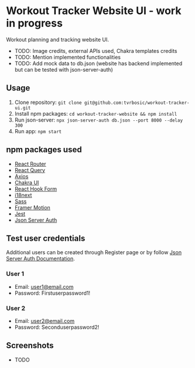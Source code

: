 # Workout Tracker Website UI - work in progress

Workout planning and tracking website UI.

- TODO: Image credits, external APIs used, Chakra templates credits
- TODO: Mention implemented functionalities
- TODO: Add mock data to db.json (website has backend implemented but can be tested with json-server-auth)

## Usage

1. Clone repository: `git clone git@github.com:tvrbosic/workout-tracker-ui.git`
2. Install npm packages: `cd workout-tracker-website && npm install`
3. Run json-server: `npx json-server-auth db.json --port 8000 --delay 300`
4. Run app: `npm start`

## npm packages used

- [React Router](https://reactrouter.com)
- [React Query](https://react-query-v3.tanstack.com)
- [Axios](https://axios-http.com)
- [Chakra UI](https://chakra-ui.com)
- [React Hook Form](https://react-hook-form.com)
- [i18next](https://www.i18next.com)
- [Sass](https://sass-lang.com)
- [Framer Motion](https://www.framer.com)
- [Jest](https://jestjs.io)
- [Json Server Auth](https://www.npmjs.com/package/json-server-auth)

## Test user credentials

Additional users can be created through Register page or by follow [Json Server Auth Documentation](https://www.npmjs.com/package/json-server-auth).

### User 1

- Email: user1@email.com
- Password: Firstuserpassword1!

### User 2

- Email: user2@email.com
- Password: Seconduserpassword2!

## Screenshots

- TODO
